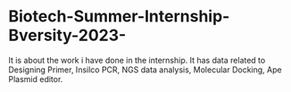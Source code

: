 # Biotech-Summer-Internship-Bversity-2023-
It is about the work i have done in the internship.
It has data related to Designing Primer, Insilco PCR, NGS data analysis, Molecular Docking, Ape Plasmid editor.
